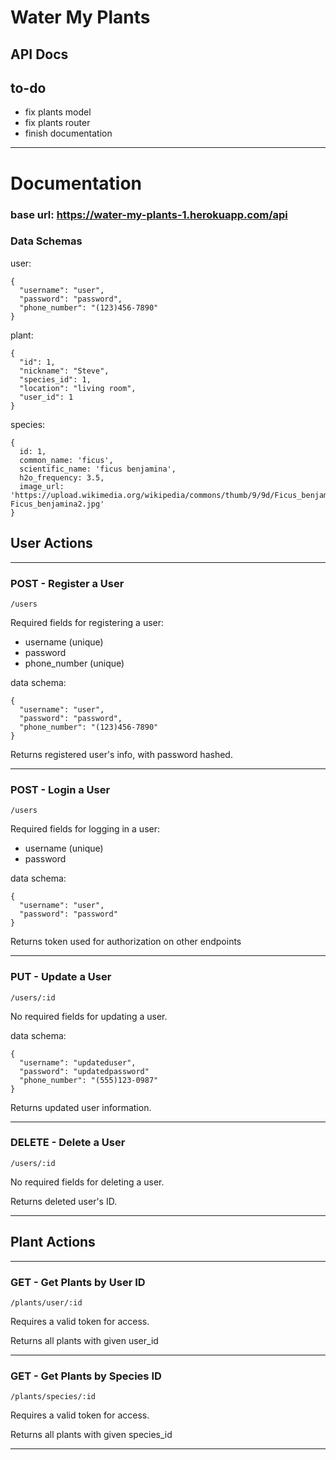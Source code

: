 # Water My Plants

## API Docs

## to-do

* fix plants model
* fix plants router
* finish documentation

---

# Documentation

### base url: https://water-my-plants-1.herokuapp.com/api

### Data Schemas

user:
```
{
  "username": "user",
  "password": "password",
  "phone_number": "(123)456-7890"
}
```

plant:
```
{
  "id": 1,
  "nickname": "Steve",
  "species_id": 1,
  "location": "living room",
  "user_id": 1
}
```

species:
```
{
  id: 1,
  common_name: 'ficus',
  scientific_name: 'ficus benjamina',
  h2o_frequency: 3.5,
  image_url: 'https://upload.wikimedia.org/wikipedia/commons/thumb/9/9d/Ficus_benjamina2.jpg/800px-Ficus_benjamina2.jpg'
}
```

## User Actions
---
### POST - Register a User 
`/users`

Required fields for registering a user:

- username (unique)
- password
- phone_number (unique)

data schema:
```
{
  "username": "user",
  "password": "password",
  "phone_number": "(123)456-7890"
}
```

Returns registered user's info, with password hashed.

---

### POST - Login a User
`/users`

Required fields for logging in a user:

- username (unique)
- password

data schema:
```
{
  "username": "user",
  "password": "password"
}
```

Returns token used for authorization on other endpoints

---

### PUT - Update a User
`/users/:id`

No required fields for updating a user.

data schema:
```
{
  "username": "updateduser",
  "password": "updatedpassword"
  "phone_number": "(555)123-0987"
}
```

Returns updated user information.

---

### DELETE - Delete a User
`/users/:id`

No required fields for deleting a user.


Returns deleted user's ID.

---

## Plant Actions

---

### GET - Get Plants by User ID
`/plants/user/:id`

Requires a valid token for access.

Returns all plants with given user_id

---

### GET - Get Plants by Species ID
`/plants/species/:id`

Requires a valid token for access.

Returns all plants with given species_id

---